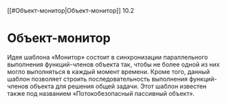 
[[#Объект-монитор|Объект-монитор]] 10.2


# Объект-монитор

Идея шаблона «Монитор» состоит в синхронизации параллельного выполнения функций-членов объекта так, чтобы не более одной из них могло выполняться в каждый момент времени. Кроме того, данный шаблон позволяет строить последовательность выполнения функций-членов объекта для решения общей задачи. Этот шаблон известен также под названием «Потокобезопасный пассивный объект».





